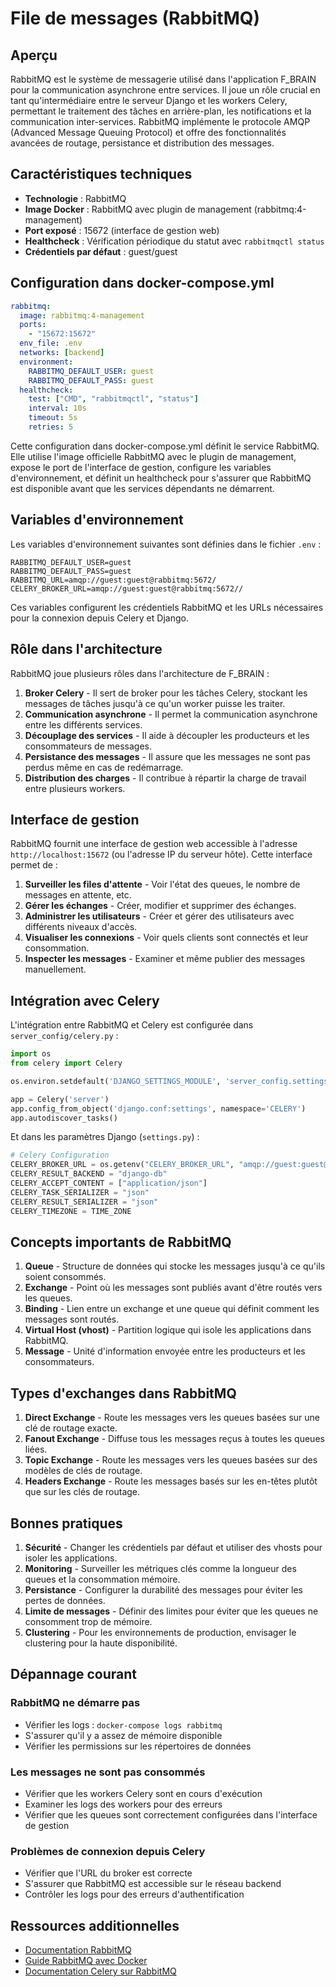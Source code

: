 # File de messages (RabbitMQ)

## Aperçu

RabbitMQ est le système de messagerie utilisé dans l'application F_BRAIN pour la communication asynchrone entre services. Il joue un rôle crucial en tant qu'intermédiaire entre le serveur Django et les workers Celery, permettant le traitement des tâches en arrière-plan, les notifications et la communication inter-services. RabbitMQ implémente le protocole AMQP (Advanced Message Queuing Protocol) et offre des fonctionnalités avancées de routage, persistance et distribution des messages.

## Caractéristiques techniques

- **Technologie** : RabbitMQ
- **Image Docker** : RabbitMQ avec plugin de management (rabbitmq:4-management)
- **Port exposé** : 15672 (interface de gestion web)
- **Healthcheck** : Vérification périodique du statut avec `rabbitmqctl status`
- **Crédentiels par défaut** : guest/guest

## Configuration dans docker-compose.yml

```yaml
rabbitmq:
  image: rabbitmq:4-management
  ports:
    - "15672:15672"
  env_file: .env
  networks: [backend]
  environment:
    RABBITMQ_DEFAULT_USER: guest
    RABBITMQ_DEFAULT_PASS: guest
  healthcheck:
    test: ["CMD", "rabbitmqctl", "status"]
    interval: 10s
    timeout: 5s
    retries: 5
```

Cette configuration dans docker-compose.yml définit le service RabbitMQ. Elle utilise l'image officielle RabbitMQ avec le plugin de management, expose le port de l'interface de gestion, configure les variables d'environnement, et définit un healthcheck pour s'assurer que RabbitMQ est disponible avant que les services dépendants ne démarrent.

## Variables d'environnement

Les variables d'environnement suivantes sont définies dans le fichier `.env` :

```
RABBITMQ_DEFAULT_USER=guest
RABBITMQ_DEFAULT_PASS=guest
RABBITMQ_URL=amqp://guest:guest@rabbitmq:5672/
CELERY_BROKER_URL=amqp://guest:guest@rabbitmq:5672//
```

Ces variables configurent les crédentiels RabbitMQ et les URLs nécessaires pour la connexion depuis Celery et Django.

## Rôle dans l'architecture

RabbitMQ joue plusieurs rôles dans l'architecture de F_BRAIN :

1. **Broker Celery** - Il sert de broker pour les tâches Celery, stockant les messages de tâches jusqu'à ce qu'un worker puisse les traiter.
2. **Communication asynchrone** - Il permet la communication asynchrone entre les différents services.
3. **Découplage des services** - Il aide à découpler les producteurs et les consommateurs de messages.
4. **Persistance des messages** - Il assure que les messages ne sont pas perdus même en cas de redémarrage.
5. **Distribution des charges** - Il contribue à répartir la charge de travail entre plusieurs workers.

## Interface de gestion

RabbitMQ fournit une interface de gestion web accessible à l'adresse `http://localhost:15672` (ou l'adresse IP du serveur hôte). Cette interface permet de :

1. **Surveiller les files d'attente** - Voir l'état des queues, le nombre de messages en attente, etc.
2. **Gérer les échanges** - Créer, modifier et supprimer des échanges.
3. **Administrer les utilisateurs** - Créer et gérer des utilisateurs avec différents niveaux d'accès.
4. **Visualiser les connexions** - Voir quels clients sont connectés et leur consommation.
5. **Inspecter les messages** - Examiner et même publier des messages manuellement.

## Intégration avec Celery

L'intégration entre RabbitMQ et Celery est configurée dans `server_config/celery.py` :

```python
import os
from celery import Celery

os.environ.setdefault('DJANGO_SETTINGS_MODULE', 'server_config.settings')

app = Celery('server')
app.config_from_object('django.conf:settings', namespace='CELERY')
app.autodiscover_tasks()
```

Et dans les paramètres Django (`settings.py`) :

```python
# Celery Configuration
CELERY_BROKER_URL = os.getenv("CELERY_BROKER_URL", "amqp://guest:guest@rabbitmq:5672//")
CELERY_RESULT_BACKEND = "django-db"
CELERY_ACCEPT_CONTENT = ["application/json"]
CELERY_TASK_SERIALIZER = "json"
CELERY_RESULT_SERIALIZER = "json"
CELERY_TIMEZONE = TIME_ZONE
```

## Concepts importants de RabbitMQ

1. **Queue** - Structure de données qui stocke les messages jusqu'à ce qu'ils soient consommés.
2. **Exchange** - Point où les messages sont publiés avant d'être routés vers les queues.
3. **Binding** - Lien entre un exchange et une queue qui définit comment les messages sont routés.
4. **Virtual Host (vhost)** - Partition logique qui isole les applications dans RabbitMQ.
5. **Message** - Unité d'information envoyée entre les producteurs et les consommateurs.

## Types d'exchanges dans RabbitMQ

1. **Direct Exchange** - Route les messages vers les queues basées sur une clé de routage exacte.
2. **Fanout Exchange** - Diffuse tous les messages reçus à toutes les queues liées.
3. **Topic Exchange** - Route les messages vers les queues basées sur des modèles de clés de routage.
4. **Headers Exchange** - Route les messages basés sur les en-têtes plutôt que sur les clés de routage.

## Bonnes pratiques

1. **Sécurité** - Changer les crédentiels par défaut et utiliser des vhosts pour isoler les applications.
2. **Monitoring** - Surveiller les métriques clés comme la longueur des queues et la consommation mémoire.
3. **Persistance** - Configurer la durabilité des messages pour éviter les pertes de données.
4. **Limite de messages** - Définir des limites pour éviter que les queues ne consomment trop de mémoire.
5. **Clustering** - Pour les environnements de production, envisager le clustering pour la haute disponibilité.

## Dépannage courant

### RabbitMQ ne démarre pas
- Vérifier les logs : `docker-compose logs rabbitmq`
- S'assurer qu'il y a assez de mémoire disponible
- Vérifier les permissions sur les répertoires de données

### Les messages ne sont pas consommés
- Vérifier que les workers Celery sont en cours d'exécution
- Examiner les logs des workers pour des erreurs
- Vérifier que les queues sont correctement configurées dans l'interface de gestion

### Problèmes de connexion depuis Celery
- Vérifier que l'URL du broker est correcte
- S'assurer que RabbitMQ est accessible sur le réseau backend
- Contrôler les logs pour des erreurs d'authentification

## Ressources additionnelles

- [Documentation RabbitMQ](https://www.rabbitmq.com/documentation.html)
- [Guide RabbitMQ avec Docker](https://hub.docker.com/_/rabbitmq/)
- [Documentation Celery sur RabbitMQ](https://docs.celeryproject.org/en/stable/getting-started/backends-and-brokers/rabbitmq.html)
